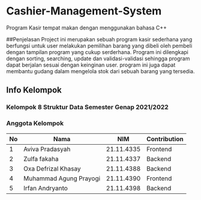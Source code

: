 # Cashier-Management-System
Program Kasir tempat makan dengan menggunakan bahasa C++

##Penjelasan
Project ini merupakan sebuah program kasir sederhana yang berfungsi untuk user melakukan pemilihan barang yang dibeli oleh pembeli dengan tampilan program yang cukup serderhana. Program ini dilengkapi dengan sorting, searching, update dan validasi-validasi sehingga program dapat berjalan sesuai dengan keinginan user. program ini juga dapat membantu gudang dalam mengelola stok dari sebuah barang yang tersedia.

## Info Kelompok
### Kelompok 8 Struktur Data Semester Genap 2021/2022
### Anggota Kelompok
|**No**| **Nama** | **NIM** | **Contribution** |
|------|----------|---------|------------------|
| 1 | Aviva Pradasyah | 21.11.4335 | Frontend |
| 2 | Zulfa fakaha | 21.11.4337 | Backend |
| 3 | Oxa Defrizal Khasay | 21.11.4388 | Backend |
| 4 | Muhammad Agung Prayogi | 21.11.4390 | Frontend |
| 5 | Irfan Andryanto | 21.11.4398 | Backend |

